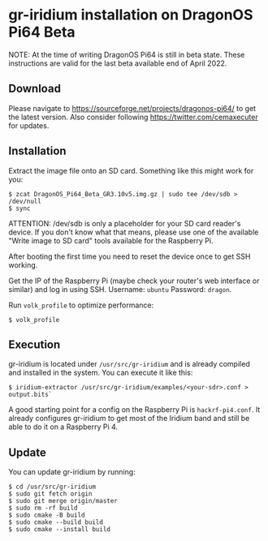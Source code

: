 # gr-iridium installation on DragonOS Pi64 Beta

NOTE: At the time of writing DragonOS Pi64 is still in beta state. These instructions
are valid for the last beta available end of April 2022.


## Download

Please navigate to https://sourceforge.net/projects/dragonos-pi64/
to get the latest version. Also consider following https://twitter.com/cemaxecuter for updates.


## Installation

Extract the image file onto an SD card. Something like this might work for you:

```
$ zcat DragonOS_Pi64_Beta_GR3.10v5.img.gz | sudo tee /dev/sdb > /dev/null
$ sync
```

ATTENTION: /dev/sdb is only a placeholder for your SD card reader's device. If you don't
know what that means, please use one of the available "Write image to SD card" tools
available for the Raspberry Pi.


After booting the first time you need to reset the device once to get SSH working.

Get the IP of the Raspberry Pi (maybe check your router's web interface or similar) and log
in using SSH. Username: `ubuntu` Password: `dragon`.

Run `volk_profile` to optimize performance:

```
$ volk_profile
```

## Execution

gr-iridium is located under `/usr/src/gr-iridium` and is already compiled and installed
in the system. You can execute it like this:

```
$ iridium-extractor /usr/src/gr-iridium/examples/<your-sdr>.conf > output.bits`
```

A good starting point for a config on the Raspberry Pi is `hackrf-pi4.conf`. It already
configures gr-iridium to get most of the Iridium band and still be able to do it on a
Raspberry Pi 4.


## Update
You can update gr-iridium by running:
```
$ cd /usr/src/gr-iridium
$ sudo git fetch origin
$ sudo git merge origin/master
$ sudo rm -rf build
$ sudo cmake -B build
$ sudo cmake --build build
$ sudo cmake --install build
```
